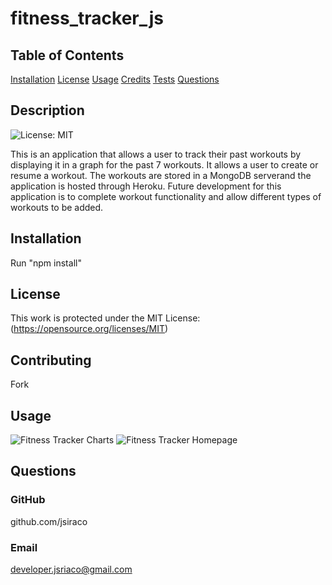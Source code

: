 # fitness_tracker_js

## Table of Contents
[Installation](#installation)
[License](#license)
[Usage](#usage)
[Credits](#credits)
[Tests](#tests)
[Questions](#questions)

## Description
![License: MIT](https://img.shields.io/badge/License-MIT-yellow.svg) 

This is an application that allows a user to track their past workouts by displaying it in a graph for the past 7 workouts. It allows a user to create or resume a workout. The workouts are stored in a MongoDB serverand the application is hosted through Heroku. Future development for this application is to complete workout functionality and allow different types of workouts to be added. 

## Installation
Run "npm install"


## License
This work is protected under the MIT License: (https://opensource.org/licenses/MIT)

## Contributing
Fork

## Usage
![Fitness Tracker Charts](https://user-images.githubusercontent.com/83827081/140832121-10f0bcfc-f7df-4cda-9a0c-d562fdd6927a.png)
![Fitness Tracker Homepage](https://user-images.githubusercontent.com/83827081/140832127-faf2cafa-d044-41cb-9e15-a3c2e5817719.png)



## Questions
### GitHub
github.com/jsiraco

### Email
developer.jsriaco@gmail.com
